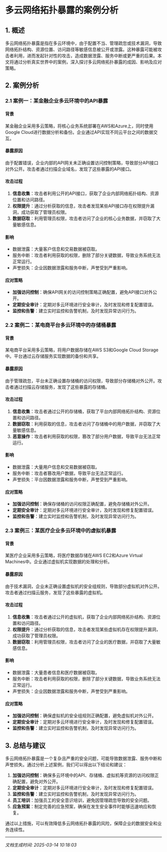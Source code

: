 # 多云网络拓扑暴露的案例分析

## 1. 概述

多云网络拓扑暴露是指在多云环境中，由于配置不当、管理疏忽或技术漏洞，导致网络拓扑结构、资源位置、访问路径等敏感信息被公开或泄露。这种暴露可能被攻击者利用，进而发起针对性的攻击，造成数据泄露、服务中断或更严重的后果。本文将通过分析真实世界中的案例，深入探讨多云网络拓扑暴露的成因、影响及应对策略。

## 2. 案例分析

### 2.1 案例一：某金融企业多云环境中的API暴露

#### 背景
某金融企业采用多云策略，将核心业务系统部署在AWS和Azure上，同时使用Google Cloud进行数据分析和备份。企业通过API实现不同云平台之间的数据交互。

#### 暴露原因
由于配置错误，企业内部的API网关未正确设置访问控制策略，导致部分API接口对外公开。攻击者通过扫描企业域名，发现了这些暴露的API接口。

#### 攻击过程
1. **信息收集**：攻击者利用公开的API接口，获取了企业内部网络拓扑结构、资源位置和访问路径。
2. **权限提升**：通过分析获取的信息，攻击者发现某些API接口存在权限提升漏洞，成功获取了管理员权限。
3. **数据窃取**：利用管理员权限，攻击者访问了企业的核心业务数据，并窃取了大量敏感信息。

#### 影响
- 数据泄露：大量客户信息和交易数据被窃取。
- 服务中断：攻击者利用获取的权限，删除了部分关键数据，导致业务系统无法正常运行。
- 声誉损失：企业因数据泄露和服务中断，声誉受到严重影响。

#### 应对策略
- **加强访问控制**：确保API网关的访问控制策略正确配置，避免API接口对外公开。
- **定期安全审计**：定期对多云环境进行安全审计，及时发现和修复配置错误。
- **监控和告警**：建立实时监控和告警机制，及时发现异常访问行为。

### 2.2 案例二：某电商平台多云环境中的存储桶暴露

#### 背景
某电商平台采用多云策略，将用户数据存储在AWS S3和Google Cloud Storage中。平台通过云存储服务实现数据的备份和共享。

#### 暴露原因
由于管理疏忽，平台未正确设置存储桶的访问权限，导致部分存储桶对外公开。攻击者通过扫描云存储服务，发现了这些暴露的存储桶。

#### 攻击过程
1. **信息收集**：攻击者通过公开的存储桶，获取了平台内部网络拓扑结构、资源位置和访问路径。
2. **数据窃取**：利用获取的信息，攻击者访问了存储桶中的用户数据，并窃取了大量敏感信息。
3. **恶意操作**：攻击者利用获取的权限，篡改了部分用户数据，导致平台无法正常运行。

#### 影响
- 数据泄露：大量用户信息和交易数据被窃取。
- 服务中断：攻击者篡改用户数据，导致平台无法正常运行。
- 声誉损失：平台因数据泄露和服务中断，声誉受到严重影响。

#### 应对策略
- **加强访问控制**：确保存储桶的访问权限正确配置，避免存储桶对外公开。
- **定期安全审计**：定期对多云环境进行安全审计，及时发现和修复配置错误。
- **监控和告警**：建立实时监控和告警机制，及时发现异常访问行为。

### 2.3 案例三：某医疗企业多云环境中的虚拟机暴露

#### 背景
某医疗企业采用多云策略，将医疗数据存储在AWS EC2和Azure Virtual Machines中。企业通过虚拟机实现数据的处理和分析。

#### 暴露原因
由于技术漏洞，企业未正确设置虚拟机的安全组规则，导致部分虚拟机对外公开。攻击者通过扫描云服务，发现了这些暴露的虚拟机。

#### 攻击过程
1. **信息收集**：攻击者通过公开的虚拟机，获取了企业内部网络拓扑结构、资源位置和访问路径。
2. **权限提升**：通过分析获取的信息，攻击者发现某些虚拟机存在权限提升漏洞，成功获取了管理员权限。
3. **数据窃取**：利用管理员权限，攻击者访问了企业的医疗数据，并窃取了大量敏感信息。

#### 影响
- 数据泄露：大量患者信息和医疗数据被窃取。
- 服务中断：攻击者利用获取的权限，删除了部分关键数据，导致业务系统无法正常运行。
- 声誉损失：企业因数据泄露和服务中断，声誉受到严重影响。

#### 应对策略
- **加强访问控制**：确保虚拟机的安全组规则正确配置，避免虚拟机对外公开。
- **定期安全审计**：定期对多云环境进行安全审计，及时发现和修复配置错误。
- **监控和告警**：建立实时监控和告警机制，及时发现异常访问行为。

## 3. 总结与建议

多云网络拓扑暴露是一个复杂且严重的安全问题，可能导致数据泄露、服务中断和声誉损失。通过分析上述案例，我们可以得出以下结论和建议：

1. **加强访问控制**：确保多云环境中的API、存储桶、虚拟机等资源的访问权限正确配置，避免对外公开。
2. **定期安全审计**：定期对多云环境进行安全审计，及时发现和修复配置错误。
3. **监控和告警**：建立实时监控和告警机制，及时发现异常访问行为。
4. **员工培训**：加强员工的安全意识培训，避免因管理疏忽导致的安全问题。
5. **应急预案**：制定完善的应急预案，确保在发生安全事件时能够迅速响应和恢复。

通过以上措施，可以有效降低多云网络拓扑暴露的风险，保障企业的数据安全和业务连续性。

---

*文档生成时间: 2025-03-14 10:18:03*

